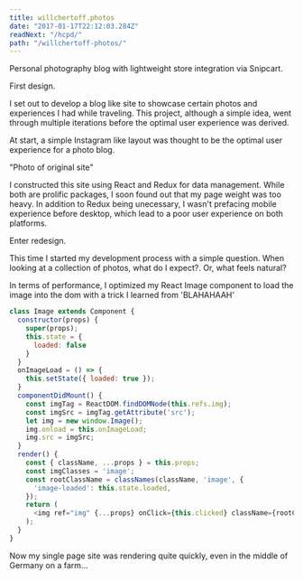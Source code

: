 ```yaml
---
title: willchertoff.photos
date: "2017-01-17T22:12:03.284Z"
readNext: "/hcpd/"
path: "/willchertoff-photos/"
---
```


Personal photography blog with lightweight store integration via Snipcart. 

First design. 

I set out to develop a blog like site to showcase certain photos and experiences I had while traveling. This project, although a simple idea, went through multiple iterations before the optimal user experience was derived. 

At start, a simple Instagram like layout was thought to be the optimal user experience for a photo blog. 

"Photo of original site"

I constructed this site using React and Redux for data management. While both are prolific packages, I soon found out that my page weight was too heavy. In addition to Redux being unecessary, I wasn't prefacing mobile experience before desktop, which lead to a poor user experience on both platforms. 

Enter redesign.

This time I started my development process with a simple question. When looking at a collection of photos, what do I expect?. Or, what feels natural? 

In terms of performance, I optimized my React Image component to load the image into the dom with a trick I learned from 'BLAHAHAAH'

```javascript
class Image extends Component {
  constructor(props) {
    super(props);
    this.state = {
      loaded: false
    }
  }
  onImageLoad = () => {
    this.setState({ loaded: true });
  }
  componentDidMount() {
    const imgTag = ReactDOM.findDOMNode(this.refs.img);
    const imgSrc = imgTag.getAttribute('src');
    let img = new window.Image();
    img.onload = this.onImageLoad;
    img.src = imgSrc;
  }
  render() {
    const { className, ...props } = this.props;
    const imgClasses = 'image';
    const rootClassName = classNames(className, 'image', {
      'image-loaded': this.state.loaded,
    });
    return (
      <img ref="img" {...props} onClick={this.clicked} className={rootClassName}/>
    );
  }
}
```

Now my single page site was rendering quite quickly, even in the middle of Germany on a farm...